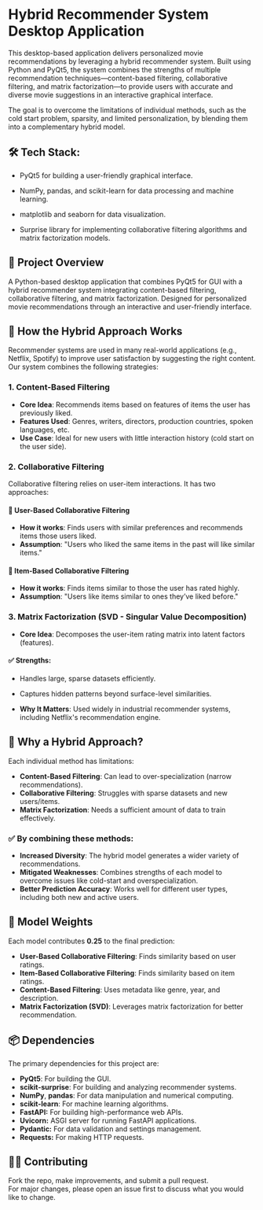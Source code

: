 # Hybrid Recommender System Desktop Application

This desktop-based application delivers personalized movie recommendations by leveraging a hybrid recommender system. Built using Python and PyQt5, the system combines the strengths of multiple recommendation techniques—content-based filtering, collaborative filtering, and matrix factorization—to provide users with accurate and diverse movie suggestions in an interactive graphical interface.

The goal is to overcome the limitations of individual methods, such as the cold start problem, sparsity, and limited personalization, by blending them into a complementary hybrid model.


## 🛠️ Tech Stack:

- PyQt5 for building a user-friendly graphical interface.

- NumPy, pandas, and scikit-learn for data processing and machine learning.

- matplotlib and seaborn for data visualization.

- Surprise library for implementing collaborative filtering algorithms and matrix factorization models.

  
## 🎯 Project Overview

A Python-based desktop application that combines PyQt5 for GUI with a hybrid recommender system integrating content-based filtering, collaborative filtering, and matrix factorization. Designed for personalized movie recommendations through an interactive and user-friendly interface.


## 🔀 How the Hybrid Approach Works

Recommender systems are used in many real-world applications (e.g., Netflix, Spotify) to improve user satisfaction by suggesting the right content. Our system combines the following strategies:



### 1. Content-Based Filtering

- **Core Idea**: Recommends items based on features of items the user has previously liked.  
- **Features Used**: Genres, writers, directors, production countries, spoken languages, etc.  
- **Use Case**: Ideal for new users with little interaction history (cold start on the user side).



### 2. Collaborative Filtering

Collaborative filtering relies on user-item interactions. It has two approaches:

#### 📌 User-Based Collaborative Filtering

- **How it works**: Finds users with similar preferences and recommends items those users liked.  
- **Assumption**: "Users who liked the same items in the past will like similar items."

#### 📌 Item-Based Collaborative Filtering

- **How it works**: Finds items similar to those the user has rated highly.  
- **Assumption**: "Users like items similar to ones they’ve liked before."



### 3. Matrix Factorization (SVD - Singular Value Decomposition)

- **Core Idea**: Decomposes the user-item rating matrix into latent factors (features).

#### ✅ Strengths:

- Handles large, sparse datasets efficiently.  
- Captures hidden patterns beyond surface-level similarities.

- **Why It Matters**: Used widely in industrial recommender systems, including Netflix's recommendation engine.



## 🤝 Why a Hybrid Approach?

Each individual method has limitations:

- **Content-Based Filtering**: Can lead to over-specialization (narrow recommendations).  
- **Collaborative Filtering**: Struggles with sparse datasets and new users/items.  
- **Matrix Factorization**: Needs a sufficient amount of data to train effectively.

### ✅ By combining these methods:

- **Increased Diversity**: The hybrid model generates a wider variety of recommendations.  
- **Mitigated Weaknesses**: Combines strengths of each model to overcome issues like cold-start and overspecialization.  
- **Better Prediction Accuracy**: Works well for different user types, including both new and active users.

## 🤖 Model Weights

Each model contributes **0.25** to the final prediction:

- **User-Based Collaborative Filtering**: Finds similarity based on user ratings.
- **Item-Based Collaborative Filtering**: Finds similarity based on item ratings.
- **Content-Based Filtering**: Uses metadata like genre, year, and description.
- **Matrix Factorization (SVD)**: Leverages matrix factorization for better recommendation.

## 📦 Dependencies

The primary dependencies for this project are:

- **PyQt5**: For building the GUI.
- **scikit-surprise**: For building and analyzing recommender systems.
- **NumPy**, **pandas**: For data manipulation and numerical computing.
- **scikit-learn**: For machine learning algorithms.
- **FastAPI:** For building high-performance web APIs.
- **Uvicorn:** ASGI server for running FastAPI applications.
- **Pydantic:** For data validation and settings management.
- **Requests:** For making HTTP requests.

## 🙋‍♂️ Contributing

Fork the repo, make improvements, and submit a pull request.  
For major changes, please open an issue first to discuss what you would like to change.
